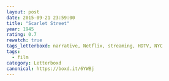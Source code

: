 ```yaml
---
layout: post 
date: 2015-09-21 23:59:00
title: "Scarlet Street"
year: 1945
rating: 0.7
rewatch: true
tags_letterboxd: narrative, Netflix, streaming, HDTV, NYC
tags:
  - film
category: Letterboxd
canonical: https://boxd.it/6YWBj
---
```

